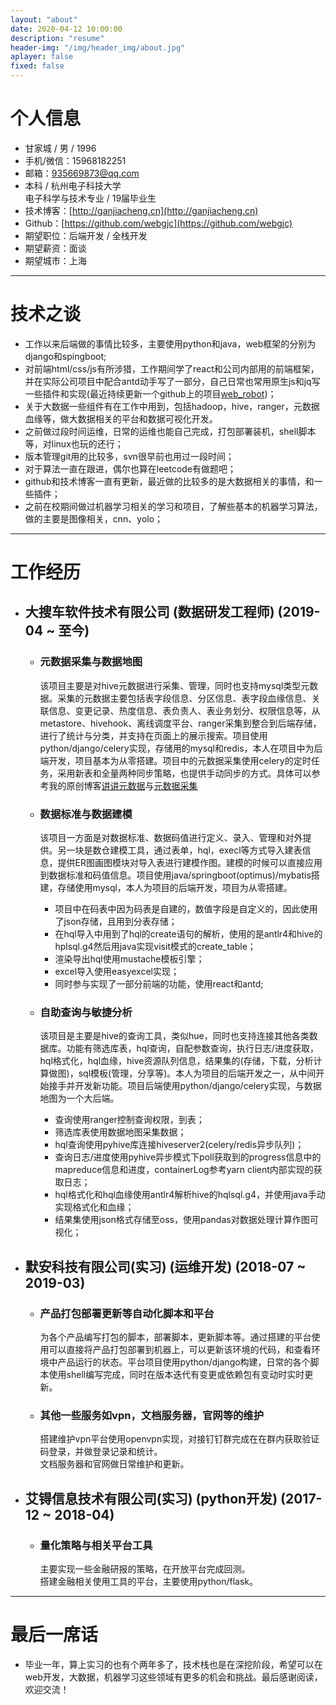 ```yaml
---
layout: "about"
date: 2020-04-12 10:00:00
description: "resume"
header-img: "/img/header_img/about.jpg"
aplayer: false
fixed: false
---
```


# 个人信息

 - 甘家城 / 男 / 1996
 - 手机/微信：15968182251  
 - 邮箱：935669873@qq.com
 - 本科 / 杭州电子科技大学  
   电子科学与技术专业 / 19届毕业生 
 - 技术博客：[http://ganjiacheng.cn](http://ganjiacheng.cn)
 - Github：[https://github.com/webgjc](https://github.com/webgjc)
 - 期望职位：后端开发 / 全栈开发
 - 期望薪资：面谈
 - 期望城市：上海

---

# 技术之谈

- 工作以来后端做的事情比较多，主要使用python和java，web框架的分别为django和spingboot;
- 对前端html/css/js有所涉猎，工作期间学了react和公司内部用的前端框架，并在实际公司项目中配合antd动手写了一部分，自己日常也常用原生js和jq写一些插件和实现(最近持续更新一个github上的项目[web_robot](https://github.com/webgjc/web_robot))；
- 关于大数据一些组件有在工作中用到，包括hadoop，hive，ranger，元数据血缘等，做大数据相关的平台和数据可视化开发。
- 之前做过段时间运维，日常的运维也能自己完成，打包部署装机，shell脚本等，对linux也玩的还行；
- 版本管理git用的比较多，svn很早前也用过一段时间；
- 对于算法一直在跟进，偶尔也算在leetcode有做题吧；
- github和技术博客一直有更新，最近做的比较多的是大数据相关的事情，和一些插件；
- 之前在校期间做过机器学习相关的学习和项目，了解些基本的机器学习算法，做的主要是图像相关，cnn、yolo；

---

# 工作经历

- ## 大搜车软件技术有限公司 (数据研发工程师) (2019-04 ~ 至今)

  - ### 元数据采集与数据地图

    该项目主要是对hive元数据进行采集、管理，同时也支持mysql类型元数据。采集的元数据主要包括表字段信息、分区信息、表字段血缘信息、关联信息、变更记录、热度信息、表负责人、表业务划分、权限信息等，从metastore、hivehook、离线调度平台、ranger采集到整合到后端存储，进行了统计与分类，并支持在页面上的展示搜索。项目使用python/django/celery实现，存储用的mysql和redis，本人在项目中为后端开发，项目基本为从零搭建。项目中的元数据采集使用celery的定时任务，采用新表和全量两种同步策略，也提供手动同步的方式。具体可以参考我的原创博客[讲讲元数据](https://ganjiacheng.cn/article/%E8%AE%B2%E8%AE%B2%E5%85%83%E6%95%B0%E6%8D%AE/)与[元数据采集](https://ganjiacheng.cn/article/hive%E4%B8%8Emysql%E5%85%83%E6%95%B0%E6%8D%AE%E7%9A%84%E5%BF%AB%E9%80%9F%E9%87%87%E9%9B%86/)

  - ### 数据标准与数据建模

    该项目一方面是对数据标准、数据码值进行定义、录入、管理和对外提供。另一块是数仓建模工具，通过表单，hql，execl等方式导入建表信息，提供ER图画图模块对导入表进行建模作图。建模的时候可以直接应用到数据标准和码值信息。项目使用java/springboot(optimus)/mybatis搭建，存储使用mysql，本人为项目的后端开发，项目为从零搭建。
    - 项目中在码表中因为码表是自建的，数值字段是自定义的，因此使用了json存储，且用到分表存储；
    - 在hql导入中用到了hql的create语句的解析，使用的是antlr4和hive的hplsql.g4然后用java实现visit模式的create_table；
    - 渲染导出hql使用mustache模板引擎；
    - excel导入使用easyexcel实现；
    - 同时参与实现了一部分前端的功能，使用react和antd;

  - ### 自助查询与敏捷分析

    该项目是主要是hive的查询工具，类似hue，同时也支持连接其他各类数据库。功能有筛选库表，hql查询，自配参数查询，执行日志/进度获取，hql格式化，hql血缘，hive资源队列信息，结果集的(存储，下载，分析计算做图)，sql模板(管理，分享等)。本人为项目的后端开发之一，从中间开始接手并开发新功能。项目后端使用python/django/celery实现，与数据地图为一个大后端。
    - 查询使用ranger控制查询权限，到表；
    - 筛选库表使用数据地图采集数据；
    - hql查询使用pyhive库连接hiveserver2(celery/redis异步队列)；
    - 查询日志/进度使用pyhive异步模式下poll获取到的progress信息中的mapreduce信息和进度，containerLog参考yarn client内部实现的获取日志；
    - hql格式化和hql血缘使用antlr4解析hive的hqlsql.g4，并使用java手动实现格式化和血缘；
    - 结果集使用json格式存储至oss，使用pandas对数据处理计算作图可视化；

- ## 默安科技有限公司(实习) (运维开发) (2018-07 ~ 2019-03) 

  - ### 产品打包部署更新等自动化脚本和平台

    为各个产品编写打包的脚本，部署脚本，更新脚本等。通过搭建的平台使用可以直接将产品打包部署到机器上，可以更新该环境的代码，和查看环境中产品运行的状态。平台项目使用python/django构建，日常的各个脚本使用shell编写完成，同时在版本迭代有变更或依赖包有变动时实时更新。

  - ### 其他一些服务如vpn，文档服务器，官网等的维护

    搭建维护vpn平台使用openvpn实现，对接钉钉群完成在在群内获取验证码登录，并做登录记录和统计。  
    文档服务器和官网做日常维护和更新。

- ## 艾锝信息技术有限公司(实习) (python开发) (2017-12 ~ 2018-04)
  
  - ### 量化策略与相关平台工具

    主要实现一些金融研报的策略，在开放平台完成回测。  
    搭建金融相关使用工具的平台，主要使用python/flask。

---

# 最后一席话
- 毕业一年，算上实习的也有个两年多了，技术栈也是在深挖阶段，希望可以在web开发，大数据，机器学习这些领域有更多的机会和挑战。最后感谢阅读，欢迎交流！
